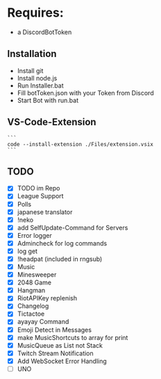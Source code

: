 # Requires:
* a DiscordBotToken

## Installation
* Install git
* Install node.js
* Run Installer.bat
* Fill botToken.json with your Token from Discord
* Start Bot with run.bat

## VS-Code-Extension
    ```
    code --install-extension ./Files/extension.vsix
    ```

## TODO
- [x] TODO im Repo
- [x] League Support
- [x] Polls
- [x] japanese translator
- [x] !neko
- [x] add SelfUpdate-Command for Servers
- [x] Error logger
- [x] Admincheck for log commands
- [x] log get
- [x] !headpat (included in rngsub)
- [x] Music
- [x] Minesweeper
- [x] 2048 Game
- [x] Hangman
- [x] RiotAPIKey replenish
- [x] Changelog
- [x] Tictactoe
- [x] ayayay Command
- [x] Emoji Detect in Messages
- [x] make MusicShortcuts to array for print
- [x] MusicQueue as List not Stack
- [x] Twitch Stream Notification
- [x] Add WebSocket Error Handling
- [ ] UNO